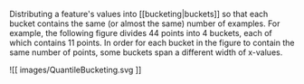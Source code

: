 
Distributing a feature&#39;s values into [[bucketing|buckets]] so that each
bucket contains the same (or almost the same) number of examples. For example,
the following figure divides 44 points into 4 buckets, each of which
contains 11 points. In order for each bucket in the figure to contain the
same number of points, some buckets span a different width of x-values.


![[ images/QuantileBucketing.svg ]]


